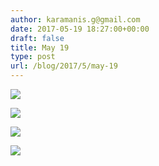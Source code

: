 ```yaml
---
author: karamanis.g@gmail.com
date: 2017-05-19 18:27:00+00:00
draft: false
title: May 19
type: post
url: /blog/2017/5/may-19
---
```




  
   ![](https://images.squarespace-cdn.com/content/v1/4f3f61bae4b063b909445965/1495216668439-5KIHU81FM2GJVDA5UPLW/ke17ZwdGBToddI8pDm48kLSERMgCVymnItqhne5EfYV7gQa3H78H3Y0txjaiv_0fDoOvxcdMmMKkDsyUqMSsMWxHk725yiiHCCLfrh8O1z5QHyNOqBUUEtDDsRWrJLTmMCg6RGY8TrcVSOIk4QoDPnvjthEs8TAhVmYN7i_-QaEW7L_Q40KNxq4S2FLq3V0y/IMG_1185.jpg?format=original)

  

  
   ![](https://images.squarespace-cdn.com/content/v1/4f3f61bae4b063b909445965/1495216666989-57N65620Y8QWFWSAW3L4/ke17ZwdGBToddI8pDm48kJUlZr2Ql5GtSKWrQpjur5t7gQa3H78H3Y0txjaiv_0fDoOvxcdMmMKkDsyUqMSsMWxHk725yiiHCCLfrh8O1z5QPOohDIaIeljMHgDF5CVlOqpeNLcJ80NK65_fV7S1UfNdxJhjhuaNor070w_QAc94zjGLGXCa1tSmDVMXf8RUVhMJRmnnhuU1v2M8fLFyJw/IMG_1187.jpg?format=original)

  

  
   ![](https://images.squarespace-cdn.com/content/v1/4f3f61bae4b063b909445965/1495216670818-0C9KBNUNGCDCD5S300LD/ke17ZwdGBToddI8pDm48kJUlZr2Ql5GtSKWrQpjur5t7gQa3H78H3Y0txjaiv_0fDoOvxcdMmMKkDsyUqMSsMWxHk725yiiHCCLfrh8O1z5QPOohDIaIeljMHgDF5CVlOqpeNLcJ80NK65_fV7S1UfNdxJhjhuaNor070w_QAc94zjGLGXCa1tSmDVMXf8RUVhMJRmnnhuU1v2M8fLFyJw/IMG_1188.jpg?format=original)

  

  
   ![](https://images.squarespace-cdn.com/content/v1/4f3f61bae4b063b909445965/1495216673859-ZWVN6SMQQR4Y4MLGF946/ke17ZwdGBToddI8pDm48kJUlZr2Ql5GtSKWrQpjur5t7gQa3H78H3Y0txjaiv_0fDoOvxcdMmMKkDsyUqMSsMWxHk725yiiHCCLfrh8O1z5QPOohDIaIeljMHgDF5CVlOqpeNLcJ80NK65_fV7S1UfNdxJhjhuaNor070w_QAc94zjGLGXCa1tSmDVMXf8RUVhMJRmnnhuU1v2M8fLFyJw/IMG_1189.jpg?format=original)

  



